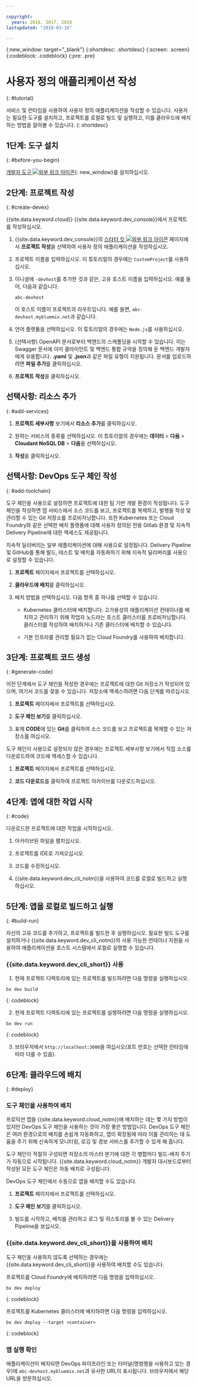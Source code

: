 ```yaml
---

copyright:
  years: 2016, 2017, 2018
lastupdated: "2018-03-16"

---
```


{:new_window: target="_blank"}
{:shortdesc: .shortdesc}
{:screen: .screen}
{:codeblock: .codeblock}
{:pre: .pre}

# 사용자 정의 애플리케이션 작성
{: #tutorial}

서비스 및 런타임을 사용하여 사용자 정의 애플리케이션을 작성할 수 있습니다. 사용자는 필요한 도구를 설치하고, 프로젝트를 로컬로 빌드 및 실행하고, 이를 클라우드에 배치하는 방법을 알아볼 수 있습니다.
{: shortdesc}

## 1단계: 도구 설치
{: #before-you-begin}

[개발자 도구 ![외부 링크 아이콘](../../icons/launch-glyph.svg "외부 링크 아이콘")](https://github.com/IBM-Bluemix/ibm-cloud-developer-tools){: new_window}를 설치하십시오. 

## 2단계: 프로젝트 작성
{: #create-devex}

{{site.data.keyword.cloud}} {{site.data.keyword.dev_console}}에서 프로젝트를 작성하십시오. 

1. {{site.data.keyword.dev_console}}의 [스타터 킷 ![외부 링크 아이콘](../../icons/launch-glyph.svg "외부 링크 아이콘")](https://console.ng.bluemix.net/developer/appservice/starter-kits/) 페이지에서 **프로젝트 작성**을 선택하여 사용자 정의 애플리케이션을 작성하십시오. 

2. 프로젝트 이름을 입력하십시오. 이 튜토리얼의 경우에는 `CustomProject`를 사용하십시오.    

3. 이니셜에 `-devhost`를 추가한 것과 같은, 고유 호스트 이름을 입력하십시오. 예를 들어, 다음과 같습니다.

	```
	abc-devhost
	```

	이 호스트 이름이 프로젝트의 라우트입니다. 예를 들면, `abc-devhost.mybluemix.net`과 같습니다. 

4. 언어 플랫폼을 선택하십시오. 이 튜토리얼의 경우에는 `Node.js`를 사용하십시오. 

5. (선택사항) OpenAPI 문서로부터 백엔드의 스캐폴딩을 시작할 수 있습니다. 이는 Swagger 문서에 이미 클라이언트 및 백엔드 통합 규약을 정의해 둔 백엔드 개발자에게 유용합니다. **.yaml** 및 **.json**과 같은 파일 유형이 지원됩니다. 문서를 업로드하려면 **파일 추가**를 클릭하십시오. 

6. **프로젝트 작성**을 클릭하십시오. 

## 선택사항: 리소스 추가
{: #add-services}

1. **프로젝트 세부사항** 보기에서 **리소스 추가**를 클릭하십시오. 

2. 원하는 서비스의 종류를 선택하십시오. 이 튜토리얼의 경우에는 **데이터** > **다음** > **Cloudant NoSQL DB** > **다음**을 선택하십시오. 

4. **작성**을 클릭하십시오.

## 선택사항: DevOps 도구 체인 작성
{: #add-toolchain}

도구 체인을 사용으로 설정하면 프로젝트에 대한 팀 기반 개발 환경이 작성됩니다. 도구 체인을 작성하면 앱 서비스에서 소스 코드를 보고, 프로젝트를 복제하고, 발행을 작성 및 관리할 수 있는 Git 저장소를 프로비저닝합니다. 또한 Kubernetes 또는 Cloud Foundry와 같은 선택한 배치 플랫폼에 대해 사용자 정의된 전용 Gitlab 환경 및 지속적 Delivery Pipeline에 대한 액세스도 제공됩니다. 

지속적 딜리버리는 일부 애플리케이션에 대해 사용으로 설정됩니다. Delivery Pipeline 및 GitHub를 통해 빌드, 테스트 및 배치를 자동화하기 위해 지속적 딜리버리를 사용으로 설정할 수 있습니다. 

1. **프로젝트** 페이지에서 프로젝트를 선택하십시오. 

2. **클라우드에 배치**를 클릭하십시오. 

3. 배치 방법을 선택하십시오. 다음 항목 중 하나를 선택할 수 있습니다. 

	* Kubernetes 클러스터에 배치합니다. 고가용성의 애플리케이션 컨테이너를 배치하고 관리하기 위해 작업자 노드라는 호스트 클러스터를 프로비저닝합니다. 클러스터를 작성하여 배치하거나 기존 클러스터에 배치할 수 있습니다. 

	* 기본 인프라를 관리할 필요가 없는 Cloud Foundry를 사용하여 배치합니다. 

## 3단계: 프로젝트 코드 생성
{: #generate-code}

이전 단계에서 도구 체인을 작성한 경우에는 프로젝트에 대한 Git 저장소가 작성되어 있으며, 여기서 코드를 찾을 수 있습니다. 저장소에 액세스하려면 다음 단계를 따르십시오. 

1. **프로젝트** 페이지에서 프로젝트를 선택하십시오. 

2. **도구 체인 보기**를 클릭하십시오. 

3. 표제 **CODE**에 있는 **Git**를 클릭하여 소스 코드를 보고 프로젝트를 복제할 수 있는 저장소를 여십시오. 

도구 체인이 사용으로 설정되지 않은 경우에는 프로젝트 세부사항 보기에서 직접 소스를 다운로드하여 코드에 액세스할 수 있습니다. 

1. **프로젝트** 페이지에서 프로젝트를 선택하십시오. 

2. **코드 다운로드**를 클릭하여 프로젝트 아카이브를 다운로드하십시오. 

## 4단계: 앱에 대한 작업 시작
{: #code}

다운로드한 프로젝트에 대한 작업을 시작하십시오. 

1. 아카이브된 파일을 펼치십시오. 

2. 프로젝트를 IDE로 가져오십시오. 

3. 코드를 수정하십시오. 

4. {{site.data.keyword.dev_cli_notm}}을 사용하여 코드를 로컬로 빌드하고 실행하십시오. 


## 5단계: 앱을 로컬로 빌드하고 실행
{: #build-run}

자신의 고유 코드를 추가하고, 프로젝트를 빌드한 후 실행하십시오. 필요한 빌드 도구를 설치하거나 {{site.data.keyword.dev_cli_notm}}의 사용 가능한 컨테이너 지원을 사용하여 애플리케이션을 호스트 시스템에서 로컬로 실행할 수 있습니다. 

### {{site.data.keyword.dev_cli_short}} 사용

1. 현재 프로젝트 디렉토리에 있는 프로젝트를 빌드하려면 다음 명령을 실행하십시오. 

  ```
  bx dev build
  ```
  {: codeblock}

2. 현재 프로젝트 디렉토리에 있는 프로젝트를 실행하려면 다음 명령을 실행하십시오. 

  ```
  bx dev run
  ```
  {: codeblock}

3. 브라우저에서 `http://localhost:3000`을 여십시오(포트 번호는 선택한 런타임에 따라 다를 수 있음). 


## 6단계: 클라우드에 배치
{: #deploy}

### 도구 체인을 사용하여 배치
프로덕션 앱을 {{site.data.keyword.cloud_notm}}에 배치하는 데는 몇 가지 방법이 있지만 DevOps 도구 체인을 사용하는 것이 가장 좋은 방법입니다. DevOps 도구 체인은 여러 환경으로의 배치를 손쉽게 자동화하고, 앱이 확장됨에 따라 이를 관리하는 데 도움을 주기 위해 신속하게 모니터링, 로깅 및 경보 서비스를 추가할 수 있게 해 줍니다. 

도구 체인이 적절히 구성되면 저장소의 마스터 분기에 대한 각 병합마다 빌드-배치 주기가 자동으로 시작됩니다. {{site.data.keyword.cloud_notm}} 개발자 대시보드로부터 작성된 모든 도구 체인은 자동 배치로 구성됩니다. 

DevOps 도구 체인에서 수동으로 앱을 배치할 수도 있습니다. 

1. **프로젝트** 페이지에서 프로젝트를 선택하십시오. 

2. **도구 체인 보기**를 클릭하십시오. 

3. 빌드를 시작하고, 배치를 관리하고 로그 및 히스토리를 볼 수 있는 Delivery Pipeline을 보십시오. 

### {{site.data.keyword.dev_cli_short}}을 사용하여 배치
도구 체인을 사용하지 않도록 선택하는 경우에는 {{site.data.keyword.dev_cli_short}}을 사용하여 배치할 수도 있습니다. 

프로젝트를 Cloud Foundry에 배치하려면 다음 명령을 입력하십시오. 

  ```
  bx dev deploy
  ```
  {: codeblock}

프로젝트를 Kubernetes 클러스터에 배치하려면 다음 명령을 입력하십시오. 

```
bx dev deploy --target <container>
```
{: codeblock}

### 앱 실행 확인
애플리케이션이 배치되면 DevOps 파이프라인 또는 터미널(명령행을 사용하고 있는 경우)에 `abc-devhost.mybluemix.net`과 유사한 URL이 표시됩니다. 브라우저에서 해당 URL을 방문하십시오. 
